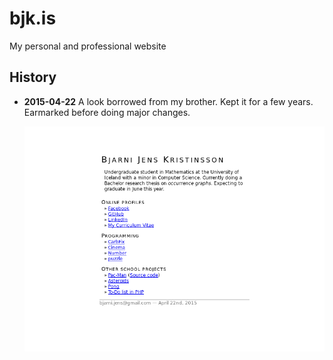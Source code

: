 # bjk.is
My personal and professional website

## History
* **2015-04-22**
  A look borrowed from my brother. Kept it for a few years. Earmarked before doing major changes.
   
  ![The site bjk.is on April 22, 2015](/docs/screenshots/2015-04-22.png "The site bjk.is on April 22, 2015") 
